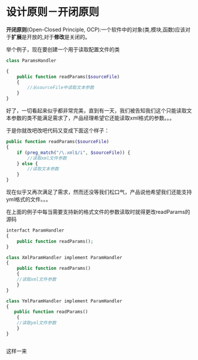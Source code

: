 # 设计原则－开闭原则

**开闭原则**(Open-Closed Principle, OCP):一个软件中的对象(类,模块,函数)应该对于**扩展**是开放的,对于**修改**是关闭的。

举个例子，现在要创建一个用于读取配置文件的类

``` php
class ParamsHandler

{
    public function readParams($sourceFile)
    {
        //从sourceFile中读取文本参数
    }
}
```
好了，一切看起来似乎都非常完美，直到有一天，我们被告知我们这个只能读取文本参数的类不能满足需求了，产品经理希望它还能读取xml格式的参数。。。

于是你就改吧改吧代码又变成下面这个样子：

```php
public function readParams($sourceFile)
{
    if (preg_match("/\.xml$/i", $sourceFile)) {
        //读取xml文件参数
    } else {
        //读取文本参数
    }
}
```
现在似乎又再次满足了需求，然而还没等我们松口气，产品说他希望我们还能支持yml格式的文件。。。

在上面的例子中每当需要支持新的格式文件的参数读取时就得更改readParams的源码

```php
interfact ParamHandler
{
    public function readParams();
}

class XmlParamHandler implement ParamHandler
{
    public function readParams()
    {
    //读取xml文件参数
    }
}

class YmlParamHandler implement ParamHandler
{
   public function readParams()
    {
    //读取yml文件参数
    }
}



```
这样一来






